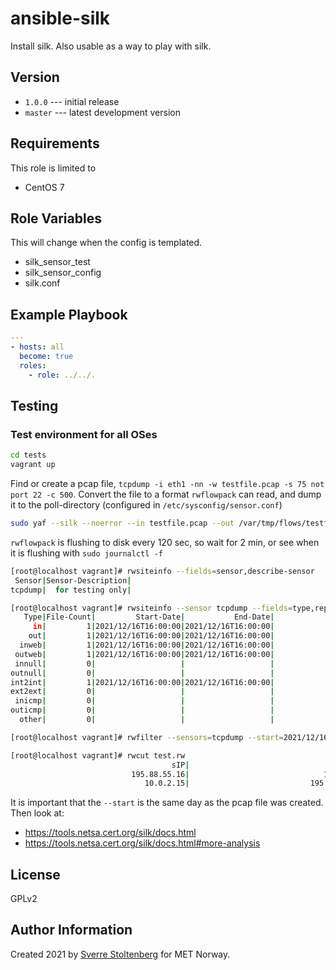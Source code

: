 ansible-silk
============

Install silk. Also usable as a way to play with silk.

Version
-------

* `1.0.0` --- initial release
* `master` --- latest development version

Requirements
------------

This role is limited to

* CentOS 7

Role Variables
--------------

This will change when the config is templated.

* silk_sensor_test
* silk_sensor_config
* silk.conf

Example Playbook
----------------

```yaml
---
- hosts: all
  become: true
  roles:
    - role: ../../.
```

Testing
-------

### Test environment for all OSes

```bash
cd tests
vagrant up
```

Find or create a pcap file, `tcpdump -i eth1 -nn -w testfile.pcap -s 75 not port 22 -c 500`.
Convert the file to a format `rwflowpack` can read, and dump it to the
poll-directory (configured in `/etc/sysconfig/sensor.conf`)

```bash
sudo yaf --silk --noerror --in testfile.pcap --out /var/tmp/flows/testfile.yaf
```

`rwflowpack` is flushing to disk every 120 sec, so wait for 2 min, or see when it is flushing with `sudo journalctl -f`

```bash
[root@localhost vagrant]# rwsiteinfo --fields=sensor,describe-sensor
 Sensor|Sensor-Description|
tcpdump|  for testing only|

[root@localhost vagrant]# rwsiteinfo --sensor tcpdump --fields=type,repo-file-count,repo-start-date,repo-end-date
   Type|File-Count|         Start-Date|           End-Date|
     in|         1|2021/12/16T16:00:00|2021/12/16T16:00:00|
    out|         1|2021/12/16T16:00:00|2021/12/16T16:00:00|
  inweb|         1|2021/12/16T16:00:00|2021/12/16T16:00:00|
 outweb|         1|2021/12/16T16:00:00|2021/12/16T16:00:00|
 innull|         0|                   |                   |
outnull|         0|                   |                   |
int2int|         1|2021/12/16T16:00:00|2021/12/16T16:00:00|
ext2ext|         0|                   |                   |
 inicmp|         0|                   |                   |
outicmp|         0|                   |                   |
  other|         0|                   |                   |

[root@localhost vagrant]# rwfilter --sensors=tcpdump --start=2021/12/16 --proto=0- --type=int2int --pass=test.rw

[root@localhost vagrant]# rwcut test.rw
                                    sIP|                                    dIP|sPort|dPort|pro|   packets|     bytes|   flags|                  sTime| duration|                  eTime| sensor|
                           195.88.55.16|                              10.0.2.15|    0|    0|  1|         2|       168|        |2021/12/16T16:15:55.796|    1.003|2021/12/16T16:15:56.799|tcpdump|
                              10.0.2.15|                           195.88.55.16|    0| 2048|  1|         2|       168|        |2021/12/16T16:15:55.787|    1.002|2021/12/16T16:15:56.789|tcpdump|

```

It is important that the `--start` is the same day as the pcap file was created. Then look at:

* https://tools.netsa.cert.org/silk/docs.html
* https://tools.netsa.cert.org/silk/docs.html#more-analysis

License
-------

GPLv2

Author Information
------------------

Created 2021 by [Sverre Stoltenberg](mailto:sverrest@met.no) for MET Norway.
